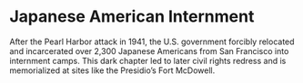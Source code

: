 # Japanese American Internment

After the Pearl Harbor attack in 1941, the U.S. government forcibly relocated and incarcerated over 2,300 Japanese Americans from San Francisco into internment camps. This dark chapter led to later civil rights redress and is memorialized at sites like the Presidio’s Fort McDowell.
